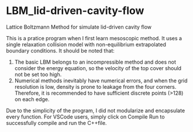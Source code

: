 # LBM_lid-driven-cavity-flow
Lattice Boltzmann Method for simulate lid-driven cavity flow

This is a pratice program when I first learn mesoscopic method. It uses a single relaxation collision model with non-equilibrium extrapolated boundary conditions.
It should be noted that:
1. The basic LBM belongs to an incompressible method and does not consider the energy equation, so the velocity of the top cover should not be set too high.
2. Numerical methods inevitably have numerical errors, and when the grid resolution is low, density is prone to leakage from the four corners. Therefore, it is recommended to have sufficient discrete points (>128) on each edge.

Due to the simplicity of the program, I did not modularize and encapsulate every function. For VSCode users, simply click on Compile Run to successfully compile and run the C++file.
